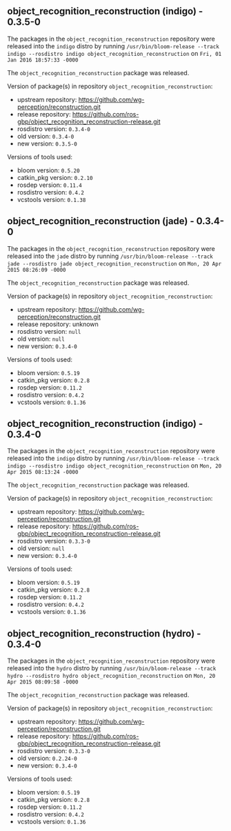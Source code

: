 ## object_recognition_reconstruction (indigo) - 0.3.5-0

The packages in the `object_recognition_reconstruction` repository were released into the `indigo` distro by running `/usr/bin/bloom-release --track indigo --rosdistro indigo object_recognition_reconstruction` on `Fri, 01 Jan 2016 18:57:33 -0000`

The `object_recognition_reconstruction` package was released.

Version of package(s) in repository `object_recognition_reconstruction`:
- upstream repository: https://github.com/wg-perception/reconstruction.git
- release repository: https://github.com/ros-gbp/object_recognition_reconstruction-release.git
- rosdistro version: `0.3.4-0`
- old version: `0.3.4-0`
- new version: `0.3.5-0`

Versions of tools used:
- bloom version: `0.5.20`
- catkin_pkg version: `0.2.10`
- rosdep version: `0.11.4`
- rosdistro version: `0.4.2`
- vcstools version: `0.1.38`


## object_recognition_reconstruction (jade) - 0.3.4-0

The packages in the `object_recognition_reconstruction` repository were released into the `jade` distro by running `/usr/bin/bloom-release --track jade --rosdistro jade object_recognition_reconstruction` on `Mon, 20 Apr 2015 08:26:09 -0000`

The `object_recognition_reconstruction` package was released.

Version of package(s) in repository `object_recognition_reconstruction`:
- upstream repository: https://github.com/wg-perception/reconstruction.git
- release repository: unknown
- rosdistro version: `null`
- old version: `null`
- new version: `0.3.4-0`

Versions of tools used:
- bloom version: `0.5.19`
- catkin_pkg version: `0.2.8`
- rosdep version: `0.11.2`
- rosdistro version: `0.4.2`
- vcstools version: `0.1.36`


## object_recognition_reconstruction (indigo) - 0.3.4-0

The packages in the `object_recognition_reconstruction` repository were released into the `indigo` distro by running `/usr/bin/bloom-release --track indigo --rosdistro indigo object_recognition_reconstruction` on `Mon, 20 Apr 2015 08:13:24 -0000`

The `object_recognition_reconstruction` package was released.

Version of package(s) in repository `object_recognition_reconstruction`:
- upstream repository: https://github.com/wg-perception/reconstruction.git
- release repository: https://github.com/ros-gbp/object_recognition_reconstruction-release.git
- rosdistro version: `0.3.3-0`
- old version: `null`
- new version: `0.3.4-0`

Versions of tools used:
- bloom version: `0.5.19`
- catkin_pkg version: `0.2.8`
- rosdep version: `0.11.2`
- rosdistro version: `0.4.2`
- vcstools version: `0.1.36`


## object_recognition_reconstruction (hydro) - 0.3.4-0

The packages in the `object_recognition_reconstruction` repository were released into the `hydro` distro by running `/usr/bin/bloom-release --track hydro --rosdistro hydro object_recognition_reconstruction` on `Mon, 20 Apr 2015 08:09:58 -0000`

The `object_recognition_reconstruction` package was released.

Version of package(s) in repository `object_recognition_reconstruction`:
- upstream repository: https://github.com/wg-perception/reconstruction.git
- release repository: https://github.com/ros-gbp/object_recognition_reconstruction-release.git
- rosdistro version: `0.3.3-0`
- old version: `0.2.24-0`
- new version: `0.3.4-0`

Versions of tools used:
- bloom version: `0.5.19`
- catkin_pkg version: `0.2.8`
- rosdep version: `0.11.2`
- rosdistro version: `0.4.2`
- vcstools version: `0.1.36`


